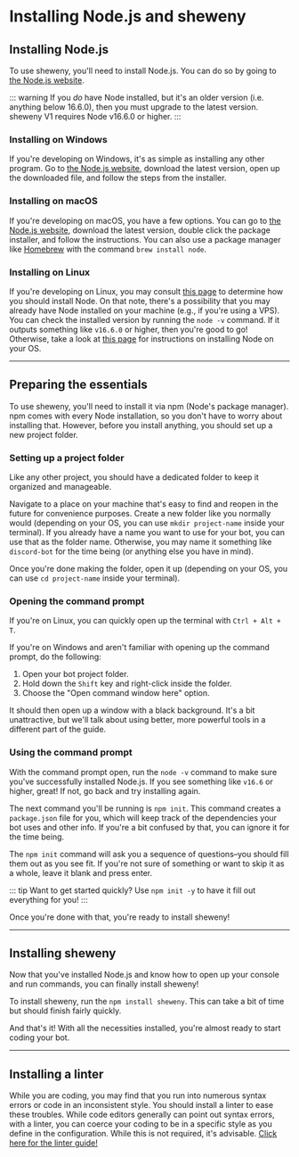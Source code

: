 # Installing Node.js and sheweny

## Installing Node.js

To use sheweny, you'll need to install Node.js. You can do so by going to [the Node.js website](https://nodejs.org/).

::: warning
If you _do_ have Node installed, but it's an older version \(i.e. anything below 16.6.0\), then you must upgrade to the latest version. sheweny V1 requires Node v16.6.0 or higher.
:::

### Installing on Windows

If you're developing on Windows, it's as simple as installing any other program. Go to [the Node.js website](https://nodejs.org/), download the latest version, open up the downloaded file, and follow the steps from the installer.

### Installing on macOS

If you're developing on macOS, you have a few options. You can go to [the Node.js website](https://nodejs.org/), download the latest version, double click the package installer, and follow the instructions. You can also use a package manager like [Homebrew](https://brew.sh/) with the command `brew install node`.

### Installing on Linux

If you're developing on Linux, you may consult [this page](https://nodejs.org/en/download/package-manager/) to determine how you should install Node. On that note, there's a possibility that you may already have Node installed on your machine \(e.g., if you're using a VPS\). You can check the installed version by running the `node -v` command. If it outputs something like `v16.6.0` or higher, then you're good to go! Otherwise, take a look at [this page](https://nodejs.org/en/download/package-manager/) for instructions on installing Node on your OS.

---

## Preparing the essentials

To use sheweny, you'll need to install it via npm \(Node's package manager\). npm comes with every Node installation, so you don't have to worry about installing that. However, before you install anything, you should set up a new project folder.

### Setting up a project folder

Like any other project, you should have a dedicated folder to keep it organized and manageable.

Navigate to a place on your machine that's easy to find and reopen in the future for convenience purposes. Create a new folder like you normally would (depending on your OS, you can use `mkdir project-name` inside your terminal). If you already have a name you want to use for your bot, you can use that as the folder name. Otherwise, you may name it something like `discord-bot` for the time being \(or anything else you have in mind\).

Once you're done making the folder, open it up (depending on your OS, you can use `cd project-name` inside your terminal).

### Opening the command prompt

If you're on Linux, you can quickly open up the terminal with `Ctrl + Alt + T`.

If you're on Windows and aren't familiar with opening up the command prompt, do the following:

1. Open your bot project folder.
2. Hold down the `Shift` key and right-click inside the folder.
3. Choose the "Open command window here" option.

It should then open up a window with a black background. It's a bit unattractive, but we'll talk about using better, more powerful tools in a different part of the guide.

### Using the command prompt

With the command prompt open, run the `node -v` command to make sure you've successfully installed Node.js. If you see something like `v16.6` or higher, great! If not, go back and try installing again.

The next command you'll be running is `npm init`. This command creates a `package.json` file for you, which will keep track of the dependencies your bot uses and other info. If you're a bit confused by that, you can ignore it for the time being.

The `npm init` command will ask you a sequence of questions–you should fill them out as you see fit. If you're not sure of something or want to skip it as a whole, leave it blank and press enter.

::: tip
Want to get started quickly? Use `npm init -y` to have it fill out everything for you!
:::

Once you're done with that, you're ready to install sheweny!

---

## Installing sheweny

Now that you've installed Node.js and know how to open up your console and run commands, you can finally install sheweny!

To install sheweny, run the `npm install sheweny`. This can take a bit of time but should finish fairly quickly.

And that's it! With all the necessities installed, you're almost ready to start coding your bot.

---

## Installing a linter

While you are coding, you may find that you run into numerous syntax errors or code in an inconsistent style. You should install a linter to ease these troubles. While code editors generally can point out syntax errors, with a linter, you can coerce your coding to be in a specific style as you define in the configuration. While this is not required, it's advisable. [Click here for the linter guide!](/preparations/setting-up-a-linter.md)

